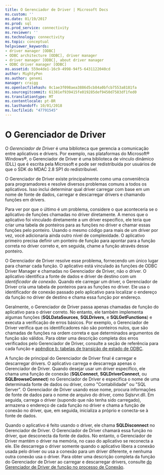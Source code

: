 ```yaml
---
title: O Gerenciador de Driver | Microsoft Docs
ms.custom: ''
ms.date: 01/19/2017
ms.prod: sql
ms.prod_service: connectivity
ms.reviewer: ''
ms.technology: connectivity
ms.topic: conceptual
helpviewer_keywords:
- driver manager [ODBC]
- ODBC architecture [ODBC], driver manager
- driver manager [ODBC], about driver manager
- ODBC driver manager [ODBC]
ms.assetid: 559e4de1-16c9-4998-94f5-6431122040cd
author: MightyPen
ms.author: genemi
manager: craigg
ms.openlocfilehash: 0c1ae3f098aea3886d5cb84a0bfcb7553a8181fa
ms.sourcegitcommit: 61381ef939415fe019285def9450d7583df1fed0
ms.translationtype: MT
ms.contentlocale: pt-BR
ms.lasthandoff: 10/01/2018
ms.locfileid: "47791545"
---
```

# <a name="the-driver-manager"></a>O Gerenciador de Driver
O *Gerenciador de Driver* é uma biblioteca que gerencia a comunicação entre aplicativos e drivers. Por exemplo, nas plataformas do Microsoft® Windows®, o Gerenciador de Driver é uma biblioteca de vínculo dinâmico (DLL) que é escrita pela Microsoft e pode ser redistribuída por usuários de que o SDK do MDAC 2.8 SP1 do redistribuível.  
  
 O Gerenciador de Driver existe principalmente como uma conveniência para programadores e resolve diversos problemas comuns a todos os aplicativos. Isso inclui determinar qual driver carregar com base em um nome de fonte de dados, carregar e descarregar drivers e chamando funções em drivers.  
  
 Para ver por que o último é um problema, considere o que aconteceria se o aplicativo de funções chamadas no driver diretamente. A menos que o aplicativo foi vinculado diretamente a um driver específico, ele teria que criar uma tabela de ponteiros para as funções no driver e chamar essas funções pelo ponteiro. Usando o mesmo código para mais de um driver por vez, você adicionaria ainda outro nível de complexidade. O aplicativo primeiro precisa definir um ponteiro de função para apontar para a função correta no driver correto e, em seguida, chame a função através desse ponteiro.  
  
 O Gerenciador de Driver resolve esse problema, fornecendo um único lugar para chamar cada função. O aplicativo está vinculado às funções de ODBC Driver Manager e chamadas no Gerenciador de Driver, não o driver. O aplicativo identifica a fonte de dados e driver de destino com um *identificador de conexão*. Quando ele carregar um driver, o Gerenciador de Driver cria uma tabela de ponteiros para as funções no driver. Ele usa o identificador de conexão passado pelo aplicativo para localizar o endereço da função no driver de destino e chama essa função por endereço.  
  
 Geralmente, o Gerenciador de Driver passa apenas chamadas de função do aplicativo para o driver correto. No entanto, ele também implementa algumas funções (**SQLDataSources**, **SQLDrivers**, e **SQLGetFunctions**) e executa a verificação de erros básicos. Por exemplo, o Gerenciador de Driver verifica que os identificadores não são ponteiros nulos, que são chamadas de funções na ordem correta e que determinados argumentos de função são válidos. Para obter uma descrição completa dos erros verificados pelo Gerenciador de Driver, consulte a seção de referência para cada função e [apêndice b: tabelas de transição de estado de ODBC](../../odbc/reference/appendixes/appendix-b-odbc-state-transition-tables.md).  
  
 A função de principal do Gerenciador de Driver final é carregar e descarregar drivers. O aplicativo carrega e descarrega apenas o Gerenciador de Driver. Quando desejar usar um driver específico, ele chama uma função de conexão (**SQLConnect**, **SQLDriverConnect**, ou **SQLBrowseConnect**) no Gerenciador de Driver e especifica o nome de uma determinada fonte de dados ou driver, como "Contabilidade" ou "SQL Server". O Gerenciador de Driver usando esse nome, procura informações de fonte de dados para o nome de arquivo do driver, como Sqlsrvr.dll. Em seguida, carrega o driver (supondo que não tenha sido carregado), armazena o endereço de cada função no driver e chama a função de conexão no driver, que, em seguida, inicializa a próprio e conecta-se à fonte de dados.  
  
 Quando o aplicativo é feito usando o driver, ele chama **SQLDisconnect** no Gerenciador de Driver. O Gerenciador de Driver chamará essa função no driver, que desconecta da fonte de dados. No entanto, o Gerenciador de Driver mantém o driver na memória, no caso do aplicativo se reconecta a ele. Ele descarrega o driver somente quando o aplicativo libera a conexão usada pelo driver ou usa a conexão para um driver diferente, e nenhuma outra conexão usa o driver. Para obter uma descrição completa da função do Gerenciador de Driver ao carregar e descarregar drivers, consulte [do Gerenciador de Driver de função no processo de Conexão](../../odbc/reference/develop-app/driver-manager-s-role-in-the-connection-process.md).
